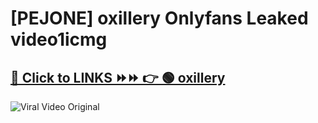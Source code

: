 
 # [PEJONE] oxillery Onlyfans Leaked video1icmg

## <h2><a href="https://clipsfans.com/oxillery&ref=git">🔗 Click to LINKS ⏩⏩ 👉 🟢 oxillery </a></h2>

<a href="https://clipsfans.com/oxillery&ref=git" rel="nofollow" data-target="animated-image.originalLink"><img src="https://i.ibb.co.com/xMMVF88/686577567.gif" alt="Viral Video Original" style="max-width: 100%; display: inline-block;" data-target="animated-image.originalImage"></a>

